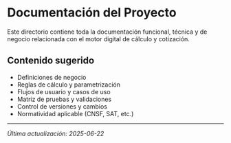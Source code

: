 # Documentación del Proyecto

Este directorio contiene toda la documentación funcional, técnica y de negocio relacionada con el motor digital de cálculo y cotización.

## Contenido sugerido

- Definiciones de negocio
- Reglas de cálculo y parametrización
- Flujos de usuario y casos de uso
- Matriz de pruebas y validaciones
- Control de versiones y cambios
- Normatividad aplicable (CNSF, SAT, etc.)

---

_Última actualización: 2025-06-22_
